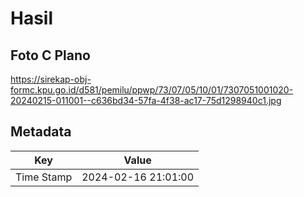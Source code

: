 # Hasil

## Foto C Plano

https://sirekap-obj-formc.kpu.go.id/d581/pemilu/ppwp/73/07/05/10/01/7307051001020-20240215-011001--c636bd34-57fa-4f38-ac17-75d1298940c1.jpg


## Metadata

| Key        | Value               |
| ---------- | ------------------- |
| Time Stamp | 2024-02-16 21:01:00 |



